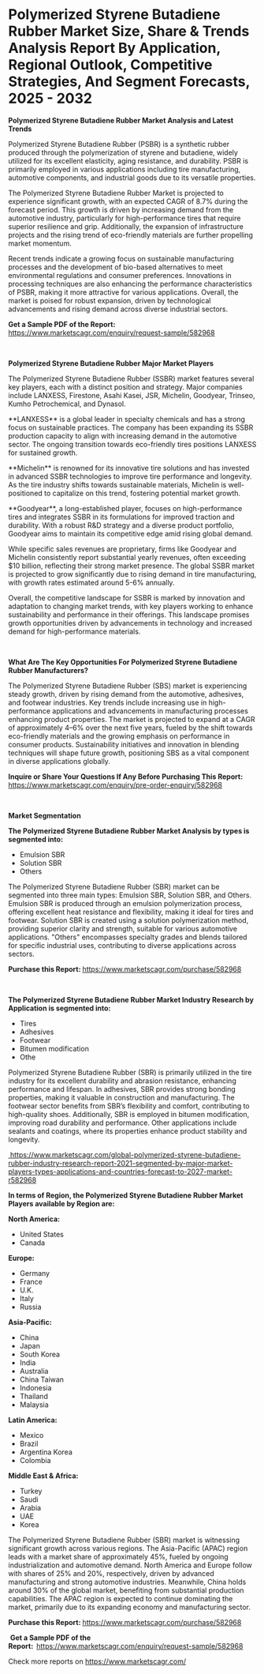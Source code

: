 <p><h1>Polymerized Styrene Butadiene Rubber Market Size, Share & Trends Analysis Report By Application, Regional Outlook, Competitive Strategies, And Segment Forecasts, 2025 - 2032</h1></p><p><strong>Polymerized Styrene Butadiene Rubber Market Analysis and Latest Trends</strong></p>
<p><p>Polymerized Styrene Butadiene Rubber (PSBR) is a synthetic rubber produced through the polymerization of styrene and butadiene, widely utilized for its excellent elasticity, aging resistance, and durability. PSBR is primarily employed in various applications including tire manufacturing, automotive components, and industrial goods due to its versatile properties. </p><p>The Polymerized Styrene Butadiene Rubber Market is projected to experience significant growth, with an expected CAGR of 8.7% during the forecast period. This growth is driven by increasing demand from the automotive industry, particularly for high-performance tires that require superior resilience and grip. Additionally, the expansion of infrastructure projects and the rising trend of eco-friendly materials are further propelling market momentum. </p><p>Recent trends indicate a growing focus on sustainable manufacturing processes and the development of bio-based alternatives to meet environmental regulations and consumer preferences. Innovations in processing techniques are also enhancing the performance characteristics of PSBR, making it more attractive for various applications. Overall, the market is poised for robust expansion, driven by technological advancements and rising demand across diverse industrial sectors.</p></p>
<p><strong>Get a Sample PDF of the Report:&nbsp;</strong> <a href="https://www.marketscagr.com/enquiry/request-sample/582968?utm_campaign=2822&utm_medium=2&utm_source=Github&utm_content=ia&utm_term=23032025&utm_id=polymerized-styrene-butadiene-rubber">https://www.marketscagr.com/enquiry/request-sample/582968</a></p>
<p>&nbsp;</p>
<p><strong>Polymerized Styrene Butadiene Rubber Major Market Players</strong></p>
<p><p>The Polymerized Styrene Butadiene Rubber (SSBR) market features several key players, each with a distinct position and strategy. Major companies include LANXESS, Firestone, Asahi Kasei, JSR, Michelin, Goodyear, Trinseo, Kumho Petrochemical, and Dynasol.</p><p>**LANXESS** is a global leader in specialty chemicals and has a strong focus on sustainable practices. The company has been expanding its SSBR production capacity to align with increasing demand in the automotive sector. The ongoing transition towards eco-friendly tires positions LANXESS for sustained growth.</p><p>**Michelin** is renowned for its innovative tire solutions and has invested in advanced SSBR technologies to improve tire performance and longevity. As the tire industry shifts towards sustainable materials, Michelin is well-positioned to capitalize on this trend, fostering potential market growth.</p><p>**Goodyear**, a long-established player, focuses on high-performance tires and integrates SSBR in its formulations for improved traction and durability. With a robust R&D strategy and a diverse product portfolio, Goodyear aims to maintain its competitive edge amid rising global demand.</p><p>While specific sales revenues are proprietary, firms like Goodyear and Michelin consistently report substantial yearly revenues, often exceeding $10 billion, reflecting their strong market presence. The global SSBR market is projected to grow significantly due to rising demand in tire manufacturing, with growth rates estimated around 5-6% annually.</p><p>Overall, the competitive landscape for SSBR is marked by innovation and adaptation to changing market trends, with key players working to enhance sustainability and performance in their offerings. This landscape promises growth opportunities driven by advancements in technology and increased demand for high-performance materials.</p></p>
<p>&nbsp;</p>
<p><strong>What Are The Key Opportunities For Polymerized Styrene Butadiene Rubber Manufacturers?</strong></p>
<p><p>The Polymerized Styrene Butadiene Rubber (SBS) market is experiencing steady growth, driven by rising demand from the automotive, adhesives, and footwear industries. Key trends include increasing use in high-performance applications and advancements in manufacturing processes enhancing product properties. The market is projected to expand at a CAGR of approximately 4–6% over the next five years, fueled by the shift towards eco-friendly materials and the growing emphasis on performance in consumer products. Sustainability initiatives and innovation in blending techniques will shape future growth, positioning SBS as a vital component in diverse applications globally.</p></p>
<p><strong>Inquire or Share Your Questions If Any Before Purchasing This Report:</strong> <a href="https://www.marketscagr.com/enquiry/pre-order-enquiry/582968?utm_campaign=2822&utm_medium=2&utm_source=Github&utm_content=ia&utm_term=23032025&utm_id=polymerized-styrene-butadiene-rubber">https://www.marketscagr.com/enquiry/pre-order-enquiry/582968</a></p>
<p>&nbsp;</p>
<p><strong>Market Segmentation</strong></p>
<p><strong>The Polymerized Styrene Butadiene Rubber Market Analysis by types is segmented into:</strong></p>
<p><ul><li>Emulsion SBR</li><li>Solution SBR</li><li>Others</li></ul></p>
<p><p>The Polymerized Styrene Butadiene Rubber (SBR) market can be segmented into three main types: Emulsion SBR, Solution SBR, and Others. Emulsion SBR is produced through an emulsion polymerization process, offering excellent heat resistance and flexibility, making it ideal for tires and footwear. Solution SBR is created using a solution polymerization method, providing superior clarity and strength, suitable for various automotive applications. "Others" encompasses specialty grades and blends tailored for specific industrial uses, contributing to diverse applications across sectors.</p></p>
<p><strong>Purchase this Report:&nbsp;</strong><a href="https://www.marketscagr.com/purchase/582968?utm_campaign=2822&utm_medium=2&utm_source=Github&utm_content=ia&utm_term=23032025&utm_id=polymerized-styrene-butadiene-rubber">https://www.marketscagr.com/purchase/582968</a></p>
<p>&nbsp;</p>
<p><strong>The Polymerized Styrene Butadiene Rubber Market Industry Research by Application is segmented into:</strong></p>
<p><ul><li>Tires</li><li>Adhesives</li><li>Footwear</li><li>Bitumen modification</li><li>Othe</li></ul></p>
<p><p>Polymerized Styrene Butadiene Rubber (SBR) is primarily utilized in the tire industry for its excellent durability and abrasion resistance, enhancing performance and lifespan. In adhesives, SBR provides strong bonding properties, making it valuable in construction and manufacturing. The footwear sector benefits from SBR’s flexibility and comfort, contributing to high-quality shoes. Additionally, SBR is employed in bitumen modification, improving road durability and performance. Other applications include sealants and coatings, where its properties enhance product stability and longevity.</p></p>
<p><a href="https://www.marketscagr.com/global-polymerized-styrene-butadiene-rubber-industry-research-report-2021-segmented-by-major-market-players-types-applications-and-countries-forecast-to-2027-market-r582968?utm_campaign=2822&utm_medium=2&utm_source=Github&utm_content=ia&utm_term=23032025&utm_id=polymerized-styrene-butadiene-rubber">&nbsp;https://www.marketscagr.com/global-polymerized-styrene-butadiene-rubber-industry-research-report-2021-segmented-by-major-market-players-types-applications-and-countries-forecast-to-2027-market-r582968</a></p>
<p><strong>In terms of Region, the Polymerized Styrene Butadiene Rubber Market Players available by Region are:</strong></p>
<p>
    <p> <strong> North America: </strong>
        <ul>
            <li>United States</li>
            <li>Canada</li>
        </ul>
        </p> 
    <p> <strong> Europe: </strong>
        <ul>
            <li>Germany</li>
            <li>France</li>
            <li>U.K.</li>
            <li>Italy</li>
            <li>Russia</li>
        </ul>
        </p> 
    <p> <strong> Asia-Pacific: </strong>
        <ul>
            <li>China</li>
            <li>Japan</li>
            <li>South Korea</li>
            <li>India</li>
            <li>Australia</li>
            <li>China Taiwan</li>
            <li>Indonesia</li>
            <li>Thailand</li>
            <li>Malaysia</li>
        </ul>
        </p> 
    <p> <strong> Latin America: </strong>
        <ul>
            <li>Mexico</li>
            <li>Brazil</li>
            <li>Argentina Korea</li>
            <li>Colombia</li>
        </ul>
        </p> 
    <p> <strong> Middle East & Africa: </strong>
        <ul>
            <li>Turkey</li>
            <li>Saudi</li>
            <li>Arabia</li>
            <li>UAE</li>
            <li>Korea</li>
        </ul>
    </p>
    </p>
<p><p>The Polymerized Styrene Butadiene Rubber (SBR) market is witnessing significant growth across various regions. The Asia-Pacific (APAC) region leads with a market share of approximately 45%, fueled by ongoing industrialization and automotive demand. North America and Europe follow with shares of 25% and 20%, respectively, driven by advanced manufacturing and strong automotive industries. Meanwhile, China holds around 30% of the global market, benefiting from substantial production capabilities. The APAC region is expected to continue dominating the market, primarily due to its expanding economy and manufacturing sector.</p></p>
<p><strong>Purchase this Report: </strong><a href="https://www.marketscagr.com/purchase/582968?utm_campaign=2822&utm_medium=2&utm_source=Github&utm_content=ia&utm_term=23032025&utm_id=polymerized-styrene-butadiene-rubber">https://www.marketscagr.com/purchase/582968</a></p>
<p>&nbsp;<strong>Get a Sample PDF of the Report:&nbsp;&nbsp;</strong><a href="https://www.marketscagr.com/enquiry/request-sample/582968?utm_campaign=2822&utm_medium=2&utm_source=Github&utm_content=ia&utm_term=23032025&utm_id=polymerized-styrene-butadiene-rubber">https://www.marketscagr.com/enquiry/request-sample/582968</a></p>
<p><strong></strong></p>
<p>Check more reports on <a href="https://www.marketscagr.com/?utm_campaign=2822&utm_medium=2&utm_source=Github&utm_content=ia&utm_term=23032025&utm_id=polymerized-styrene-butadiene-rubber">https://www.marketscagr.com/</a></p>